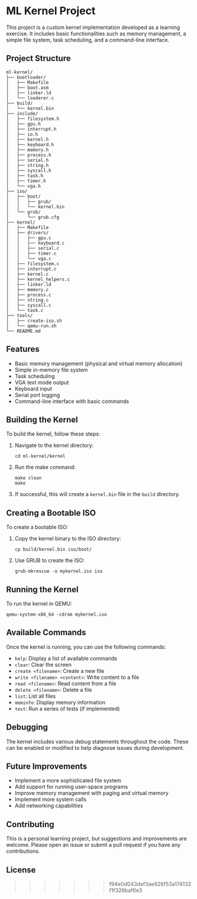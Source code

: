 
# ML Kernel Project

This project is a custom kernel implementation developed as a learning exercise. It includes basic functionalities such as memory management, a simple file system, task scheduling, and a command-line interface.

## Project Structure

```
ml-kernel/
├── bootloader/
│   ├── Makefile
│   ├── boot.asm
│   ├── linker.ld
│   └── loaderer.c
├── build/
│   └── kernel.bin
├── include/
│   ├── filesystem.h
│   ├── gpu.h
│   ├── interrupt.h
│   ├── io.h
│   ├── kernel.h
│   ├── keyboard.h
│   ├── memory.h
│   ├── process.h
│   ├── serial.h
│   ├── string.h
│   ├── syscall.h
│   ├── task.h
│   ├── timer.h
│   └── vga.h
├── iso/
│   ├── boot/
│   │   ├── grub/
│   │   └── kernel.bin
│   └── grub/
│       └── grub.cfg
├── kernel/
│   ├── Makefile
│   ├── drivers/
│   │   ├── gpu.c
│   │   ├── keyboard.c
│   │   ├── serial.c
│   │   ├── timer.c
│   │   └── vga.c
│   ├── filesystem.c
│   ├── interrupt.c
│   ├── kernel.c
│   ├── kernel_helpers.c
│   ├── linker.ld
│   ├── memory.c
│   ├── process.c
│   ├── string.c
│   ├── syscall.c
│   └── task.c
├── tools/
│   ├── create-iso.sh
│   └── qemu-run.sh
└── README.md
```

## Features

- Basic memory management (physical and virtual memory allocation)
- Simple in-memory file system
- Task scheduling
- VGA text mode output
- Keyboard input
- Serial port logging
- Command-line interface with basic commands

## Building the Kernel

To build the kernel, follow these steps:

1. Navigate to the kernel directory:
   ```
   cd ml-kernel/kernel
   ```

2. Run the make command:
   ```
   make clean
   make
   ```

3. If successful, this will create a `kernel.bin` file in the `build` directory.

## Creating a Bootable ISO

To create a bootable ISO:

1. Copy the kernel binary to the ISO directory:
   ```
   cp build/kernel.bin iso/boot/
   ```

2. Use GRUB to create the ISO:
   ```
   grub-mkrescue -o mykernel.iso iso
   ```

## Running the Kernel

To run the kernel in QEMU:

```
qemu-system-x86_64 -cdrom mykernel.iso
```

## Available Commands

Once the kernel is running, you can use the following commands:

- `help`: Display a list of available commands
- `clear`: Clear the screen
- `create <filename>`: Create a new file
- `write <filename> <content>`: Write content to a file
- `read <filename>`: Read content from a file
- `delete <filename>`: Delete a file
- `list`: List all files
- `meminfo`: Display memory information
- `test`: Run a series of tests (if implemented)

## Debugging

The kernel includes various debug statements throughout the code. These can be enabled or modified to help diagnose issues during development.

## Future Improvements

- Implement a more sophisticated file system
- Add support for running user-space programs
- Improve memory management with paging and virtual memory
- Implement more system calls
- Add networking capabilities

## Contributing

This is a personal learning project, but suggestions and improvements are welcome. Please open an issue or submit a pull request if you have any contributions.

## License

>>>>>>> f94e0d043def3ae826f53a174132f1f326baf6e3
